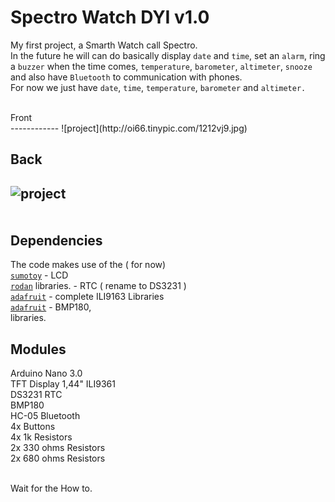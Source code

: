 Spectro Watch DYI v1.0
=========

 My first project, a Smarth Watch call Spectro.
<br>
In the future he will can do basically display `date` and `time`, set an `alarm`, ring a `buzzer` when the time comes, `temperature`, `barometer`, `altimeter`, `snooze` and also have `Bluetooth` to communication with phones.<br>
For now we just have `date`, `time`, `temperature`, `barometer` and `altimeter. `<br>

<br>
Front <br>
------------
![project](http://oi66.tinypic.com/1212vj9.jpg)<br>

Back <br>
------------
![project](http://i63.tinypic.com/1smutd.jpg)<br>
<br>
<br>
Dependencies
------------

The code makes use of the ( for now)<br>
[`sumotoy`](https://github.com/sumotoy/TFT_ILI9163C) - LCD<br>
[`rodan`](https://github.com/rodan/ds3231) libraries. - RTC ( rename to DS3231 )<br>
[`adafruit`](https://github.com/adafruit/Adafruit-GFX-Library) - complete ILI9163 Libraries<br>
[`adafruit`](https://github.com/adafruit/Adafruit-BMP085-Library) - BMP180, <br>libraries.<br>

Modules 
------------

Arduino Nano 3.0 <br>
TFT Display 1,44" ILI9361 <br>
DS3231 RTC <br>
BMP180<br>
HC-05 Bluetooth <br>
4x Buttons<br>
4x 1k Resistors  <br>
2x 330 ohms Resistors <br>
2x 680 ohms Resistors <br>

<br>
Wait for the How to.
